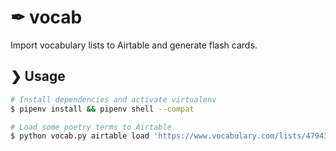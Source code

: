 # ✒︎ vocab
Import vocabulary lists to Airtable and generate flash cards.

## ❯ Usage
```bash
# Install dependencies and activate virtualenv
$ pipenv install && pipenv shell --compat

# Load some poetry terms to Airtable
$ python vocab.py airtable load 'https://www.vocabulary.com/lists/479437' <airtable-base-endpoint> <airtable-api-key>
```
